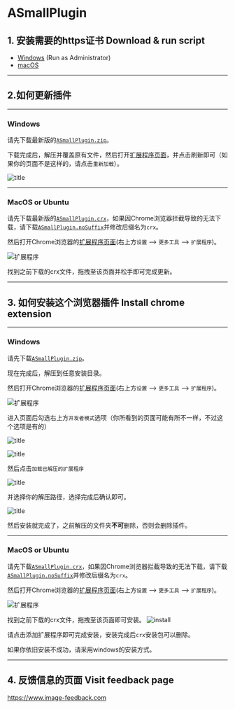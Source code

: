 # ASmallPlugin

## 1. 安装需要的https证书 Download & run script
- [Windows](https://raw.githubusercontent.com/wukailu/ASmallPlugin/master/install.bat) (Run as Administrator)
- [macOS](https://raw.githubusercontent.com/wukailu/ASmallPlugin/master/install.sh)

---

## 2.如何更新插件

---

### Windows 

请先下载最新版的[`ASmallPlugin.zip`](https://github.com/wukailu/ASmallPlugin/blob/master/ASmallPlugin.zip?raw=true)。

下载完成后，解压并覆盖原有文件，然后打开[扩展程序页面]("chrome://extensions/")，并点击刷新即可（如果你的页面不是这样的，请点击`重新加载`）。

![title](https://leanote.com/api/file/getImage?fileId=5ac33f4bab6441032200177b)

---

### MacOS or Ubuntu

请先下载最新版的[`ASmallPlugin.crx`](https://github.com/wukailu/ASmallPlugin/blob/master/ASmallPlugin.crx?raw=true)，如果因Chrome浏览器拦截导致的无法下载，请下载[`ASmallPlugin.noSuffix`](https://github.com/wukailu/ASmallPlugin/blob/master/ASmallPlugin.noSuffix?raw=true)并修改后缀名为`crx`。

然后打开Chrome浏览器的[扩展程序页面]("chrome://extensions/")(右上方`设置` --> `更多工具` --> `扩展程序`)。

![扩展程序](https://leanote.com/api/file/getImage?fileId=5ac31ec3ab64410131001223)

找到之前下载的crx文件，拖拽至该页面并松手即可完成更新。

---

## 3. 如何安装这个浏览器插件 Install chrome extension

---

### Windows 

请先下载[`ASmallPlugin.zip`](https://github.com/wukailu/ASmallPlugin/blob/master/ASmallPlugin.zip?raw=true)。

现在完成后，解压到任意安装目录。

然后打开Chrome浏览器的[扩展程序页面]("chrome://extensions/")(右上方`设置` --> `更多工具` --> `扩展程序`)。

![扩展程序](https://leanote.com/api/file/getImage?fileId=5ac31ec3ab64410131001223)

进入页面后勾选右上方`开发者模式`选项（你所看到的页面可能有所不一样，不过这个选项是有的）

![title](https://leanote.com/api/file/getImage?fileId=5ac3377dab644101310016a8)

![title](https://leanote.com/api/file/getImage?fileId=5ac33a53ab64410322001698)

然后点击`加载已解压的扩展程序`

![title](https://leanote.com/api/file/getImage?fileId=5ac33c17ab644103220016cf)

并选择你的解压路径，选择完成后确认即可。

![title](https://leanote.com/api/file/getImage?fileId=5ac33c67ab644103220016e4)

然后安装就完成了，之前解压的文件夹**不可**删除，否则会删除插件。

---

### MacOS or Ubuntu

请先下载[`ASmallPlugin.crx`](https://github.com/wukailu/ASmallPlugin/blob/master/ASmallPlugin.crx?raw=true)，如果因Chrome浏览器拦截导致的无法下载，请下载[`ASmallPlugin.noSuffix`](https://github.com/wukailu/ASmallPlugin/blob/master/ASmallPlugin.noSuffix?raw=true)并修改后缀名为`crx`。

然后打开Chrome浏览器的[扩展程序页面]("chrome://extensions/")(右上方`设置` --> `更多工具` --> `扩展程序`)。

![扩展程序](https://leanote.com/api/file/getImage?fileId=5ac31ec3ab64410131001223)

找到之前下载的crx文件，拖拽至该页面即可安装。
![install](https://leanote.com/api/file/getImage?fileId=5ac33623ab6441013100167d)

请点击添加扩展程序即可完成安装，安装完成后`crx`安装包可以删除。

如果你依旧安装不成功，请采用windows的安装方式。

---

## 4. 反馈信息的页面 Visit feedback page

https://www.image-feedback.com
